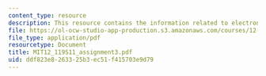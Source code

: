 ```yaml
---
content_type: resource
description: This resource contains the information related to electron microbe.
file: https://ol-ocw-studio-app-production.s3.amazonaws.com/courses/12-119-analytical-techniques-for-studying-environmental-and-geologic-samples-spring-2011/ddf823e8263325b3ec51f415703e9d79_MIT12_119S11_assignment3.pdf
file_type: application/pdf
resourcetype: Document
title: MIT12_119S11_assignment3.pdf
uid: ddf823e8-2633-25b3-ec51-f415703e9d79
---
```

